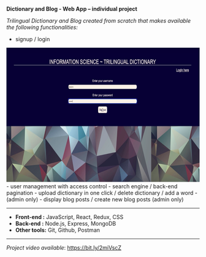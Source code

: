 **Dictionary and Blog - Web App – individual project**

*Trilingual Dictionary and Blog created from scratch that makes available the following functionalities:*

- signup / login
<img src="./images/signup-login.png" height="350px" width="550px">
- user management with access control
- search engine / back-end pagination
- upload dictionary in one click / delete dictionary  / add a word - (admin only)
- display blog posts / create new blog posts (admin only)

---

- **Front-end :** JavaScript, React, Redux, CSS
- **Back-end :** Node.js, Express, MongoDB
- **Other tools:** Git, Github, Postman

---

  *Project video available*: https://bit.ly/2miVscZ
